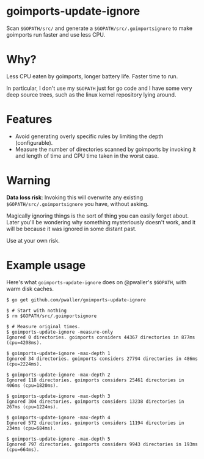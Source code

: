 goimports-update-ignore
=======================

Scan `$GOPATH/src/` and generate a `$GOPATH/src/.goimportsignore` to make
goimports run faster and use less CPU.

# Why?

Less CPU eaten by goimports, longer battery life. Faster time to run.

In particular, I don't use my `$GOPATH` just for go code and I have some very
deep source trees, such as the linux kernel repository lying around.

# Features

* Avoid generating overly specific rules by limiting the depth (configurable).
* Measure the number of directories scanned by goimports by invoking it and
  length of time and CPU time taken in the worst case.

# Warning

**Data loss risk**: Invoking this will overwrite any existing
                   `$GOPATH/src/.goimportsignore` you have, without asking.

Magically ignoring things is the sort of thing you can easily forget about.
Later you'll be wondering why something mysteriously doesn't work, and it will
be because it was ignored in some distant past.

Use at your own risk.

# Example usage

Here's what `goimports-update-ignore` does on @pwaller's `$GOPATH`, with warm
disk caches.

```
$ go get github.com/pwaller/goimports-update-ignore

$ # Start with nothing
$ rm $GOPATH/src/.goimportsignore

$ # Measure original times.
$ goimports-update-ignore -measure-only
Ignored 0 directories. goimports considers 44367 directories in 877ms (cpu=4208ms).

$ goimports-update-ignore -max-depth 1
Ignored 34 directories. goimports considers 27794 directories in 486ms (cpu=2224ms).

$ goimports-update-ignore -max-depth 2
Ignored 118 directories. goimports considers 25461 directories in 406ms (cpu=1820ms).

$ goimports-update-ignore -max-depth 3
Ignored 304 directories. goimports considers 13238 directories in 267ms (cpu=1224ms).

$ goimports-update-ignore -max-depth 4
Ignored 572 directories. goimports considers 11194 directories in 234ms (cpu=684ms).

$ goimports-update-ignore -max-depth 5
Ignored 797 directories. goimports considers 9943 directories in 193ms (cpu=664ms).
```
